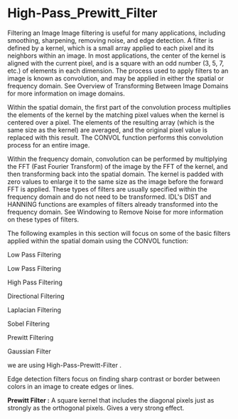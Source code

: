 # High-Pass_Prewitt_Filter

Filtering an Image Image filtering is useful for many applications, including smoothing, sharpening, removing noise, and edge detection. A filter is defined by a kernel, which is a small array applied to each pixel and its neighbors within an image. In most applications, the center of the kernel is aligned with the current pixel, and is a square with an odd number (3, 5, 7, etc.) of elements in each dimension. The process used to apply filters to an image is known as convolution, and may be applied in either the spatial or frequency domain. See Overview of Transforming Between Image Domains for more information on image domains.

Within the spatial domain, the first part of the convolution process multiplies the elements of the kernel by the matching pixel values when the kernel is centered over a pixel. The elements of the resulting array (which is the same size as the kernel) are averaged, and the original pixel value is replaced with this result. The CONVOL function performs this convolution process for an entire image.

Within the frequency domain, convolution can be performed by multiplying the FFT (Fast Fourier Transform) of the image by the FFT of the kernel, and then transforming back into the spatial domain. The kernel is padded with zero values to enlarge it to the same size as the image before the forward FFT is applied. These types of filters are usually specified within the frequency domain and do not need to be transformed. IDL's DIST and HANNING functions are examples of filters already transformed into the frequency domain. See Windowing to Remove Noise for more information on these types of filters.

The following examples in this section will focus on some of the basic filters applied within the spatial domain using the CONVOL function:

Low Pass Filtering

Low Pass Filtering

High Pass Filtering

Directional Filtering

Laplacian Filtering

Sobel Filtering

Prewitt Filtering

Gaussian Filter

we are using High-Pass-Prewitt-Filter .

Edge detection filters focus on finding sharp contrast or border between colors in an image to create edges or lines.

**Prewitt Filter :** A square kernel that includes the diagonal pixels just as strongly as the orthogonal pixels. Gives a very strong effect.
